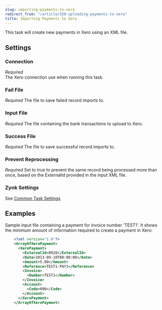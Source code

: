 ```yaml
---
slug: importing-payments-to-xero
redirect_from: "/article/350-uploading-payments-to-xero"
title: Importing Payments to Xero
---
```



This task will create new payments in Xero using an XML file.


## Settings

### Connection 
_Required_  
The Xero connection use when running this task.

### Fail File
_Required_
The file to save failed record imports to.

### Input File
_Required_
The file containing the bank transactions to upload to Xero.

### Success File
_Required_
The file to save successful record imports to.

### Prevent Reprocessing
_Required_
Set to true to prevent the same record being processed more than once, based on the ExternalId provided in the input XML file.

### Zynk Settings
See [Common Task Settings](common-task-settings)


## Examples


Sample input file containing a payment for invoice number 'TEST1'. It shows the minimum amount of information required to create a payment in Xero:


```xml
    <?xml version="1.0"?>
    <ArrayOfXeroPayment>
      <XeroPayment>
        <ExternalId>8928</ExternalId>
        <Date>2013-09-10T00:00:00</Date>
        <Amount>5.00</Amount>
        <Reference>TEST1-PAY1</Reference>
        <Invoice>
          <Number>TEST1</Number>
        </Invoice>
        <Account>
          <Code>090</Code>
        </Account>
      </XeroPayment>
    </ArrayOfXeroPayment>

```